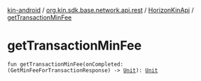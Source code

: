 [kin-android](../../index.md) / [org.kin.sdk.base.network.api.rest](../index.md) / [HorizonKinApi](index.md) / [getTransactionMinFee](./get-transaction-min-fee.md)

# getTransactionMinFee

`fun getTransactionMinFee(onCompleted: (GetMinFeeForTransactionResponse) -> `[`Unit`](https://kotlinlang.org/api/latest/jvm/stdlib/kotlin/-unit/index.html)`): `[`Unit`](https://kotlinlang.org/api/latest/jvm/stdlib/kotlin/-unit/index.html)